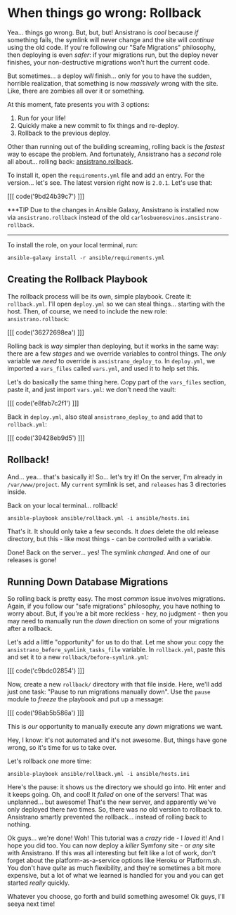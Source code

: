 # When things go wrong: Rollback

Yea... things go wrong. But, but, but! Ansistrano is *cool* because *if* something
fails, the symlink will never change and the site will *continue* using the old
code. If you're following our "Safe Migrations" philosophy, then deploying is even
*safer*: if your migrations run, but the deploy never finishes, your non-destructive
migrations won't hurt the current code.

But sometimes... a deploy *will* finish... only for you to have the sudden, horrible
realization, that something is now *massively* wrong with the site. Like, there
are zombies all over it or something.

At this moment, fate presents you with 3 options:

1. Run for your life!
2. Quickly make a new commit to fix things and re-deploy.
3. Rollback to the previous deploy.

Other than running out of the building screaming, rolling back is the *fastest*
way to escape the problem. And fortunately, Ansistrano has a *second* role all
about... rolling back: [ansistrano.rollback][ansistrano_rollback].

To install it, open the `requirements.yml` file and add an entry. For the version...
let's see. The latest version right now is `2.0.1`. Let's use that:

[[[ code('9bd24b39c7') ]]]

***TIP
Due to the changes in Ansible Galaxy, Ansistrano is installed now via `ansistrano.rollback`
instead of the old `carlosbuenosvinos.ansistrano-rollback`.
***

To install the role, on your local terminal, run:

```terminal
ansible-galaxy install -r ansible/requirements.yml
```

## Creating the Rollback Playbook

The rollback process will be its own, simple playbook. Create it: `rollback.yml`.
I'll open `deploy.yml` so we can steal things... starting with the host. Then, of
course, we need to include the new role: `ansistrano.rollback`:

[[[ code('36272698ea') ]]]

Rolling back is *way* simpler than deploying, but it works in the same way: there
are a few *stages* and we override variables to control things. The *only* variable
we *need* to override is `ansistrano_deploy_to`. In `deploy.yml`, we imported a
`vars_files` called `vars.yml`, and used it to help set this.

Let's do basically the same thing here. Copy part of the `vars_files` section, paste
it, and just import `vars.yml`: we don't need the vault:

[[[ code('e8fab7c2f1') ]]]

Back in `deploy.yml`, also steal `ansistrano_deploy_to` and add that to `rollback.yml`:

[[[ code('39428eb9d5') ]]]

## Rollback!

And... yea... that's basically it! So... let's try it! On the server, I'm already
in `/var/www/project`. My `current` symlink is set, and `releases` has 3 directories
inside.

Back on your local terminal... rollback!

```terminal
ansible-playbook ansible/rollback.yml -i ansible/hosts.ini
```

That's it. It should only take a few seconds. It *does* delete the old release
directory, but this - like most things - can be controlled with a variable.

Done! Back on the server... yes! The symlink *changed*. And one of our releases
is gone!

## Running Down Database Migrations

So rolling back is pretty easy. The most *common* issue involves migrations. Again,
if you follow our "safe migrations" philosophy, you have nothing to worry about.
But, if you're a bit more reckless - hey, no judgment - then you may need to manually
run the *down* direction on some of your migrations after a rollback.

Let's add a little "opportunity" for us to do that. Let me show you: copy the
`ansistrano_before_symlink_tasks_file` variable. In `rollback.yml`, paste this
and set it to a new `rollback/before-symlink.yml`:

[[[ code('c9bdc02854') ]]]

Now, create a new `rollback/` directory with that file inside. Here, we'll add
just one task: "Pause to run migrations manually down". Use the `pause` module
to *freeze* the playbook and put up a message:

[[[ code('98ab5b586a') ]]]

This is *our* opportunity to manually execute any *down* migrations we want.

Hey, I know: it's not automated and it's not awesome. But, things have gone wrong,
so it's time for us to take over.

Let's rollback *one* more time:

```terminal-silent
ansible-playbook ansible/rollback.yml -i ansible/hosts.ini
```

Here's the pause: it shows us the directory we should go into. Hit enter and it
keeps going. Oh, and cool! It *failed* on one of the servers! That was unplanned...
but awesome! That's the new server, and apparently we've only deployed there *two*
times. So, there was *no* old version to rollback to. Ansistrano smartly prevented
the rollback... instead of rolling back to nothing.

Ok guys... we're done! Woh! This tutorial was a *crazy* ride - I *loved* it! And
I hope you did too. You can now deploy a *killer* Symfony site - or *any* site with
Ansistrano. If this was all interesting but felt like a lot of work, don't forget
about the platform-as-a-service options like Heroku or Platform.sh. You don't have
*quite* as much flexibility, and they're sometimes a bit more expensive, but a lot
of what we learned is handled for you and you can get started *really* quickly.

Whatever you choose, go forth and build something awesome! Ok guys, I'll seeya next
time!


[ansistrano_rollback]: https://github.com/ansistrano/rollback
